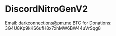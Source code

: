 # DiscordNitroGenV2
Email: darkconnections@pm.me
BTC for Donations: 3G4U8Kp9kKS6ufH8x7xhMW6BW44uVrSqg8
